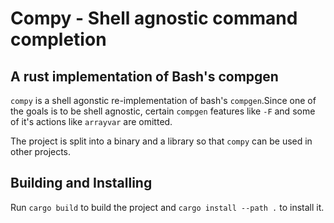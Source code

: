 # Compy - Shell agnostic command completion

## A rust implementation of Bash's compgen

`compy` is a shell agonstic re-implementation of bash's `compgen`.Since one of the
goals is to be shell agnostic, certain `compgen` features like `-F` and some of
it's actions like `arrayvar` are omitted.

The project is split into a binary and a library so that `compy` can be used in
other projects.

## Building and Installing

Run `cargo build` to build the project and `cargo install --path .` to install it.
